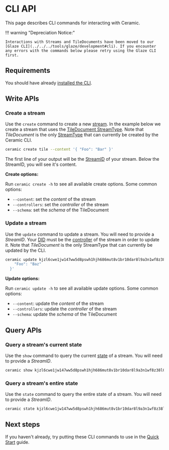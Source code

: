 # CLI API

This page describes CLI commands for interacting with Ceramic.

!!! warning "Depreciation Notice:"

    Interactions with Streams and TileDocuments have been moved to our [Glaze CLI](../../../tools/glaze/development#cli). If you encounter any errors with the commands below please retry using the Glaze CLI first.

## **Requirements**

You should have already [installed the CLI](./installation.md).

## **Write APIs**

### **Create a stream**

Use the `create` command to create a new [stream](../../learn/glossary.md#streams). In the example below we create a stream that uses the [TileDocument StreamType](../../docs/advanced/standards/stream-programs/tile-document.md). Note that _TileDocument_ is the only [StreamType](../../learn/glossary.md#streamtypes) that can currently be created by the Ceramic CLI.

```bash
ceramic create tile --content '{ "Foo": "Bar" }'
```

The first line of your output will be the [StreamID](../../learn/glossary.md#streamid) of your stream. Below the StreamID, you will see it's content.

**Create options:**

Run `ceramic create -h` to see all available create options. Some common options:

- `--content`: set the _content_ of the stream
- `--controllers`: set the _controller_ of the stream
- `--schema`: set the _schema_ of the TileDocument

### **Update a stream**

Use the `update` command to update a stream. You will need to provide a _StreamID_. Your [DID](../../learn/glossary.md#dids) must be the [controller](../../learn/glossary.md#controllers) of the stream in order to update it. Note that _TileDocument_ is the only StreamType that can currently be updated by the CLI.

```bash
ceramic update kjzl6cwe1jw147ww5d8pswh1hjh686mut8v1br10dar8l9a3n1wf8z38l0bg8qa --content '{
    "Foo": "Baz"
  }'
```

**Update options:**

Run `ceramic update -h` to see all available update options. Some common options:

- `--content`: update the _content_ of the stream
- `--controllers`: update the _controller_ of the stream
- `--schema`: update the _schema_ of the TileDocument

## **Query APIs**

### **Query a stream's current state**

Use the `show` command to query the current [state](../../learn/glossary.md#state) of a stream. You will need to provide a _StreamID_.

```bash
ceramic show kjzl6cwe1jw147ww5d8pswh1hjh686mut8v1br10dar8l9a3n1wf8z38l0bg8qa
```

### **Query a stream's entire state**

Use the `state` command to query the entire state of a stream. You will need to provide a _StreamID_.

```bash
ceramic state kjzl6cwe1jw147ww5d8pswh1hjh686mut8v1br10dar8l9a3n1wf8z38l0bg8qa
```

## **Next steps**

If you haven't already, try putting these CLI commands to use in the [Quick Start](quick-start.md) guide.
